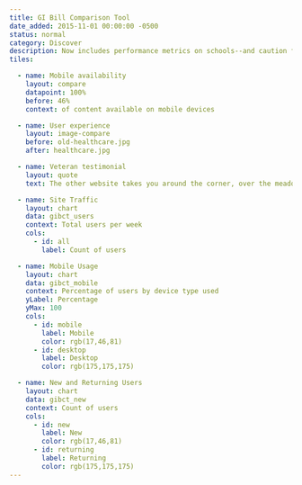 ```yaml
---
title: GI Bill Comparison Tool
date_added: 2015-11-01 00:00:00 -0500
status: normal
category: Discover
description: Now includes performance metrics on schools--and caution flags
tiles:

  - name: Mobile availability
    layout: compare
    datapoint: 100%
    before: 46%
    context: of content available on mobile devices

  - name: User experience
    layout: image-compare
    before: old-healthcare.jpg
    after: healthcare.jpg

  - name: Veteran testimonial
    layout: quote
    text: The other website takes you around the corner, over the meadow, and...in a back door blocked with spikes and IEDs

  - name: Site Traffic
    layout: chart
    data: gibct_users
    context: Total users per week
    cols:
      - id: all
        label: Count of users

  - name: Mobile Usage
    layout: chart
    data: gibct_mobile
    context: Percentage of users by device type used
    yLabel: Percentage
    yMax: 100
    cols:
      - id: mobile
        label: Mobile
        color: rgb(17,46,81)
      - id: desktop
        label: Desktop
        color: rgb(175,175,175)

  - name: New and Returning Users
    layout: chart
    data: gibct_new
    context: Count of users
    cols:
      - id: new
        label: New
        color: rgb(17,46,81)
      - id: returning
        label: Returning
        color: rgb(175,175,175)
---
```

